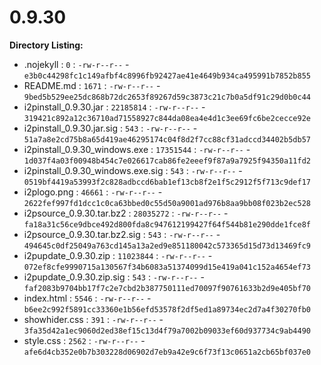0.9.30
======

**Directory Listing:**

 - .nojekyll : `0` : `-rw-r--r--` - `e3b0c44298fc1c149afbf4c8996fb92427ae41e4649b934ca495991b7852b855`
 - README.md : `1671` : `-rw-r--r--` - `9bed5b529ee25dc868b72dc2653f89267d59c3873c21c7b0a5df91c29d0b0c44`
 - i2pinstall_0.9.30.jar : `22185814` : `-rw-r--r--` - `319421c892a12c36710ad71558927c844da08ea4e4d1c3ee69fc6be2cecce92e`
 - i2pinstall_0.9.30.jar.sig : `543` : `-rw-r--r--` - `51a7a8e2cd75b8a65d419ae46295174c04f8d2f7cc88cf31adccd34402b5db57`
 - i2pinstall_0.9.30_windows.exe : `17351544` : `-rw-r--r--` - `1d037f4a03f00948b454c7e026617cab86fe2eeef9f87a9a7925f94350a11fd2`
 - i2pinstall_0.9.30_windows.exe.sig : `543` : `-rw-r--r--` - `0519bf4419a53993f2c828adbccd6bab1ef13cb8f2e1f5c2912f5f713c9def17`
 - i2plogo.png : `46661` : `-rw-r--r--` - `2622fef997fd1dcc1c0ca63bbed0c55d50a9001ad976b8aa9bb08f023b2ec528`
 - i2psource_0.9.30.tar.bz2 : `28035272` : `-rw-r--r--` - `fa18a31c56ce9dbce492d800fda8c947612199427f64f544b81e290dde1fce8f`
 - i2psource_0.9.30.tar.bz2.sig : `543` : `-rw-r--r--` - `494645c0df25049a763cd145a13a2ed9e851180042c573365d15d73d13469fc9`
 - i2pupdate_0.9.30.zip : `11023844` : `-rw-r--r--` - `072ef8cfe9990715a130567f34b6083a51374099d15e419a041c152a4654ef73`
 - i2pupdate_0.9.30.zip.sig : `543` : `-rw-r--r--` - `faf2083b9704bb17f7c2e7cbd2b387750111ed70097f90761633b2d9e405bf70`
 - index.html : `5546` : `-rw-r--r--` - `b6ee2c992f5891cc33360e1b56efd53578f2df5ed1a89734ec2d7a4f30270fb0`
 - showhider.css : `391` : `-rw-r--r--` - `3fa35d42a1ec9060d2ed38ef15c13d4f79a7002b09033ef60d937734c9ab4490`
 - style.css : `2562` : `-rw-r--r--` - `afe6d4cb352e0b7b303228d06902d7eb9a42e9c6f73f13c0651a2cb65bf037e0`
